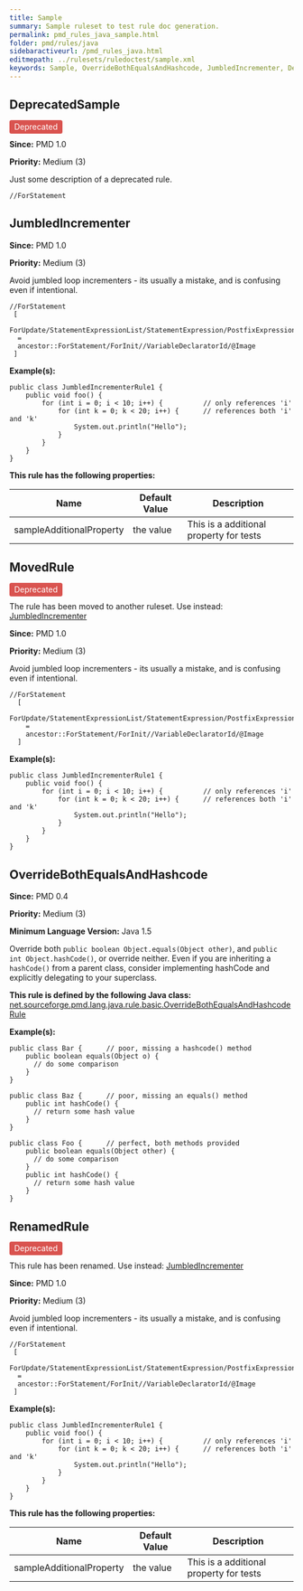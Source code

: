 ```yaml
---
title: Sample
summary: Sample ruleset to test rule doc generation.
permalink: pmd_rules_java_sample.html
folder: pmd/rules/java
sidebaractiveurl: /pmd_rules_java.html
editmepath: ../rulesets/ruledoctest/sample.xml
keywords: Sample, OverrideBothEqualsAndHashcode, JumbledIncrementer, DeprecatedSample, RenamedRule, MovedRule
---
```

## DeprecatedSample

<span style="border-radius: 0.25em; color: #fff; padding: 0.2em 0.6em 0.3em; display: inline; background-color: #d9534f;">Deprecated</span> 

**Since:** PMD 1.0

**Priority:** Medium (3)

Just some description of a deprecated rule.

```
//ForStatement
```

## JumbledIncrementer

**Since:** PMD 1.0

**Priority:** Medium (3)

Avoid jumbled loop incrementers - its usually a mistake, and is confusing even if intentional.

```
//ForStatement
 [
  ForUpdate/StatementExpressionList/StatementExpression/PostfixExpression/PrimaryExpression/PrimaryPrefix/Name/@Image
  =
  ancestor::ForStatement/ForInit//VariableDeclaratorId/@Image
 ]
```

**Example(s):**

```
public class JumbledIncrementerRule1 {
    public void foo() {
        for (int i = 0; i < 10; i++) {          // only references 'i'
            for (int k = 0; k < 20; i++) {      // references both 'i' and 'k'
                System.out.println("Hello");
            }
        }
    }
}
```

**This rule has the following properties:**

|Name|Default Value|Description|
|----|-------------|-----------|
|sampleAdditionalProperty|the value|This is a additional property for tests|

## MovedRule

<span style="border-radius: 0.25em; color: #fff; padding: 0.2em 0.6em 0.3em; display: inline; background-color: #d9534f;">Deprecated</span> 

The rule has been moved to another ruleset. Use instead: [JumbledIncrementer](pmd_rules_java_basic.html#jumbledincrementer)

**Since:** PMD 1.0

**Priority:** Medium (3)

Avoid jumbled loop incrementers - its usually a mistake, and is confusing even if intentional.

```
//ForStatement
  [
    ForUpdate/StatementExpressionList/StatementExpression/PostfixExpression/PrimaryExpression/PrimaryPrefix/Name/@Image
    =
    ancestor::ForStatement/ForInit//VariableDeclaratorId/@Image
  ]
```

**Example(s):**

```
public class JumbledIncrementerRule1 {
    public void foo() {
        for (int i = 0; i < 10; i++) {          // only references 'i'
            for (int k = 0; k < 20; i++) {      // references both 'i' and 'k'
                System.out.println("Hello");
            }
        }
    }
}
```

## OverrideBothEqualsAndHashcode

**Since:** PMD 0.4

**Priority:** Medium (3)

**Minimum Language Version:** Java 1.5

Override both `public boolean Object.equals(Object other)`, and `public int Object.hashCode()`, or override neither.
Even if you are inheriting a `hashCode()` from a parent class, consider implementing hashCode and explicitly
delegating to your superclass.

**This rule is defined by the following Java class:** [net.sourceforge.pmd.lang.java.rule.basic.OverrideBothEqualsAndHashcodeRule](https://github.com/pmd/pmd/blob/master/net/sourceforge/pmd/lang/java/rule/basic/OverrideBothEqualsAndHashcodeRule.java)

**Example(s):**

```
public class Bar {      // poor, missing a hashcode() method
    public boolean equals(Object o) {
      // do some comparison
    }
}

public class Baz {      // poor, missing an equals() method
    public int hashCode() {
      // return some hash value
    }
}

public class Foo {      // perfect, both methods provided
    public boolean equals(Object other) {
      // do some comparison
    }
    public int hashCode() {
      // return some hash value
    }
}
```

## RenamedRule

<span style="border-radius: 0.25em; color: #fff; padding: 0.2em 0.6em 0.3em; display: inline; background-color: #d9534f;">Deprecated</span> 

This rule has been renamed. Use instead: [JumbledIncrementer](#jumbledincrementer)

**Since:** PMD 1.0

**Priority:** Medium (3)

Avoid jumbled loop incrementers - its usually a mistake, and is confusing even if intentional.

```
//ForStatement
 [
  ForUpdate/StatementExpressionList/StatementExpression/PostfixExpression/PrimaryExpression/PrimaryPrefix/Name/@Image
  =
  ancestor::ForStatement/ForInit//VariableDeclaratorId/@Image
 ]
```

**Example(s):**

```
public class JumbledIncrementerRule1 {
    public void foo() {
        for (int i = 0; i < 10; i++) {          // only references 'i'
            for (int k = 0; k < 20; i++) {      // references both 'i' and 'k'
                System.out.println("Hello");
            }
        }
    }
}
```

**This rule has the following properties:**

|Name|Default Value|Description|
|----|-------------|-----------|
|sampleAdditionalProperty|the value|This is a additional property for tests|

